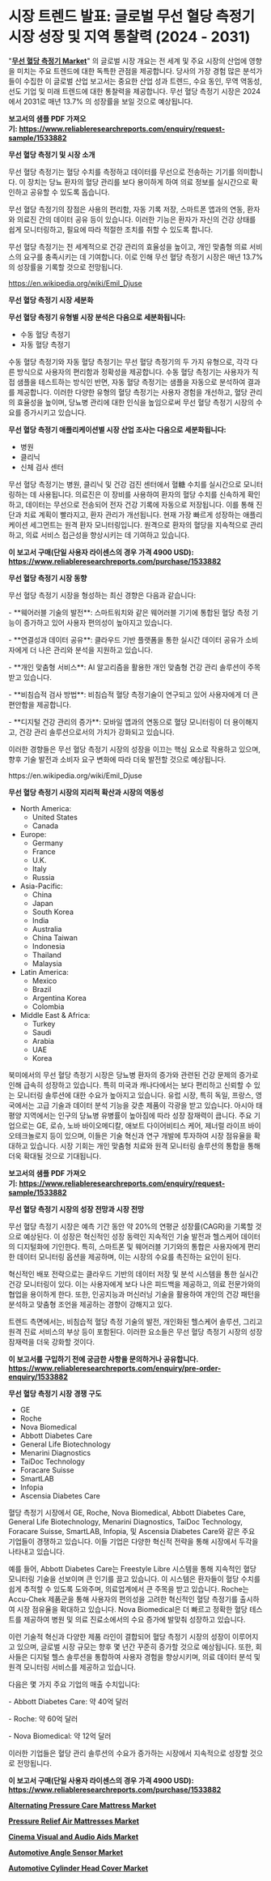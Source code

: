 <p><h1>시장 트렌드 발표: 글로벌 무선 혈당 측정기 시장 성장 및 지역 통찰력 (2024 - 2031)</h1></p><p>"<strong><a href="https://www.reliableresearchreports.com/wireless-blood-glucose-meter-r1533882?utm_campaign=106&utm_medium=7&utm_source=Github&utm_content=ia&utm_term=13102024&utm_id=wireless-blood-glucose-meter">무선 혈당 측정기 Market</a></strong>" 의 글로벌 시장 개요는 전 세계 및 주요 시장의 산업에 영향을 미치는 주요 트렌드에 대한 독특한 관점을 제공합니다. 당사의 가장 경험 많은 분석가들이 수집한 이 글로벌 산업 보고서는 중요한 산업 성과 트렌드, 수요 동인, 무역 역동성, 선도 기업 및 미래 트렌드에 대한 통찰력을 제공합니다. 무선 혈당 측정기 시장은 2024에서 2031로 매년 13.7% 의 성장률을 보일 것으로 예상됩니다.</p>
<p><strong>보고서의 샘플 PDF 가져오기:&nbsp;<a href="https://www.reliableresearchreports.com/enquiry/request-sample/1533882?utm_campaign=106&utm_medium=7&utm_source=Github&utm_content=ia&utm_term=13102024&utm_id=wireless-blood-glucose-meter">https://www.reliableresearchreports.com/enquiry/request-sample/1533882</a></strong></p>
<p><strong>무선 혈당 측정기 및 시장 소개</strong></p>
<p><p>무선 혈당 측정기는 혈당 수치를 측정하고 데이터를 무선으로 전송하는 기기를 의미합니다. 이 장치는 당뇨 환자의 혈당 관리를 보다 용이하게 하여 의료 정보를 실시간으로 확인하고 공유할 수 있도록 돕습니다. </p><p>무선 혈당 측정기의 장점은 사용의 편리함, 자동 기록 저장, 스마트폰 앱과의 연동, 환자와 의료진 간의 데이터 공유 등이 있습니다. 이러한 기능은 환자가 자신의 건강 상태를 쉽게 모니터링하고, 필요에 따라 적절한 조치를 취할 수 있도록 합니다. </p><p>무선 혈당 측정기는 전 세계적으로 건강 관리의 효율성을 높이고, 개인 맞춤형 의료 서비스의 요구를 충족시키는 데 기여합니다. 이로 인해 무선 혈당 측정기 시장은 매년 13.7%의 성장률을 기록할 것으로 전망됩니다.</p></p>
<p><a href="https://en.wikipedia.org/wiki/Emil_Djuse?utm_campaign=106&utm_medium=7&utm_source=Github&utm_content=ia&utm_term=13102024&utm_id=wireless-blood-glucose-meter">https://en.wikipedia.org/wiki/Emil_Djuse</a></p>
<p><strong>무선 혈당 측정기 시장 세분화</strong></p>
<p><strong>무선 혈당 측정기 유형별 시장 분석은 다음으로 세분화됩니다:</strong></p>
<p><ul><li>수동 혈당 측정기</li><li>자동 혈당 측정기</li></ul></p>
<p><p>수동 혈당 측정기와 자동 혈당 측정기는 무선 혈당 측정기의 두 가지 유형으로, 각각 다른 방식으로 사용자의 편리함과 정확성을 제공합니다. 수동 혈당 측정기는 사용자가 직접 샘플을 테스트하는 방식인 반면, 자동 혈당 측정기는 샘플을 자동으로 분석하여 결과를 제공합니다. 이러한 다양한 유형의 혈당 측정기는 사용자 경험을 개선하고, 혈당 관리의 효율성을 높이며, 당뇨병 관리에 대한 인식을 높임으로써 무선 혈당 측정기 시장의 수요를 증가시키고 있습니다.</p></p>
<p><strong>무선 혈당 측정기 애플리케이션별 시장 산업 조사는 다음으로 세분화됩니다:</strong></p>
<p><ul><li>병원</li><li>클리닉</li><li>신체 검사 센터</li></ul></p>
<p><p>무선 혈당 측정기는 병원, 클리닉 및 건강 검진 센터에서 혈糖 수치를 실시간으로 모니터링하는 데 사용됩니다. 의료진은 이 장비를 사용하여 환자의 혈당 수치를 신속하게 확인하고, 데이터는 무선으로 전송되어 전자 건강 기록에 자동으로 저장됩니다. 이를 통해 진단과 치료 계획이 빨라지고, 환자 관리가 개선됩니다. 현재 가장 빠르게 성장하는 애플리케이션 세그먼트는 원격 환자 모니터링입니다. 원격으로 환자의 혈당을 지속적으로 관리하고, 의료 서비스 접근성을 향상시키는 데 기여하고 있습니다.</p></p>
<p><strong>이 보고서 구매(단일 사용자 라이센스의 경우 가격 4900 USD): <a href="https://www.reliableresearchreports.com/purchase/1533882?utm_campaign=106&utm_medium=7&utm_source=Github&utm_content=ia&utm_term=13102024&utm_id=wireless-blood-glucose-meter">https://www.reliableresearchreports.com/purchase/1533882</a></strong></p>
<p><strong>무선 혈당 측정기 시장 동향</strong></p>
<p><p>무선 혈당 측정기 시장을 형성하는 최신 경향은 다음과 같습니다:</p><p>- **웨어러블 기술의 발전**: 스마트워치와 같은 웨어러블 기기에 통합된 혈당 측정 기능이 증가하고 있어 사용자 편의성이 높아지고 있습니다.</p><p>- **연결성과 데이터 공유**: 클라우드 기반 플랫폼을 통한 실시간 데이터 공유가 소비자에게 더 나은 관리와 분석을 지원하고 있습니다.</p><p>- **개인 맞춤형 서비스**: AI 알고리즘을 활용한 개인 맞춤형 건강 관리 솔루션이 주목받고 있습니다.</p><p>- **비침습적 검사 방법**: 비침습적 혈당 측정기술이 연구되고 있어 사용자에게 더 큰 편안함을 제공합니다.</p><p>- **디지털 건강 관리의 증가**: 모바일 앱과의 연동으로 혈당 모니터링이 더 용이해지고, 건강 관리 솔루션으로서의 가치가 강화되고 있습니다.</p><p>이러한 경향들은 무선 혈당 측정기 시장의 성장을 이끄는 핵심 요소로 작용하고 있으며, 향후 기술 발전과 소비자 요구 변화에 따라 더욱 발전할 것으로 예상됩니다.</p></p>
<p>https://en.wikipedia.org/wiki/Emil_Djuse</p>
<p><strong>무선 혈당 측정기 시장의 지리적 확산과 시장의 역동성</strong></p>
<p><ul>
    <li>
        North America:
        <ul>
            <li>United States</li>
            <li>Canada</li>
        </ul>
    </li>
    <li>
        Europe:
        <ul>
            <li>Germany</li>
            <li>France</li>
            <li>U.K.</li>
            <li>Italy</li>
            <li>Russia</li>
        </ul>
    </li>
    <li>
        Asia-Pacific:
        <ul>
            <li>China</li>
            <li>Japan</li>
            <li>South Korea</li>
            <li>India</li>
            <li>Australia</li>
            <li>China Taiwan</li>
            <li>Indonesia</li>
            <li>Thailand</li>
            <li>Malaysia</li>
        </ul>
    </li>
    <li>
        Latin America:
        <ul>
            <li>Mexico</li>
            <li>Brazil</li>
            <li>Argentina Korea</li>
            <li>Colombia</li>
        </ul>
    </li>
    <li>
        Middle East & Africa:
        <ul>
            <li>Turkey</li>
            <li>Saudi</li>
            <li>Arabia</li>
            <li>UAE</li>
            <li>Korea</li>
        </ul>
    </li>
    </ul></p>
<p><p>북미에서의 무선 혈당 측정기 시장은 당뇨병 환자의 증가와 관련된 건강 문제의 증가로 인해 급속히 성장하고 있습니다. 특히 미국과 캐나다에서는 보다 편리하고 신뢰할 수 있는 모니터링 솔루션에 대한 수요가 높아지고 있습니다. 유럽 시장, 특히 독일, 프랑스, 영국에서는 고급 기술과 데이터 분석 기능을 갖춘 제품이 각광을 받고 있습니다. 아시아 태평양 지역에서는 인구의 당뇨병 유병률이 높아짐에 따라 성장 잠재력이 큽니다. 주요 기업으로는 GE, 로슈, 노바 바이오메디칼, 애보트 다이어비티스 케어, 제너럴 라이프 바이오테크놀로지 등이 있으며, 이들은 기술 혁신과 연구 개발에 투자하여 시장 점유율을 확대하고 있습니다. 시장 기회는 개인 맞춤형 치료와 원격 모니터링 솔루션의 통합을 통해 더욱 확대될 것으로 기대됩니다.</p></p>
<p><strong>보고서의 샘플 PDF 가져오기:&nbsp;<a href="https://www.reliableresearchreports.com/enquiry/request-sample/1533882?utm_campaign=106&utm_medium=7&utm_source=Github&utm_content=ia&utm_term=13102024&utm_id=wireless-blood-glucose-meter">https://www.reliableresearchreports.com/enquiry/request-sample/1533882</a></strong></p>
<p><strong>무선 혈당 측정기 시장의 성장 전망과 시장 전망</strong></p>
<p><p>무선 혈당 측정기 시장은 예측 기간 동안 약 20%의 연평균 성장률(CAGR)을 기록할 것으로 예상된다. 이 성장은 혁신적인 성장 동력인 지속적인 기술 발전과 헬스케어 데이터의 디지털화에 기인한다. 특히, 스마트폰 및 웨어러블 기기와의 통합은 사용자에게 편리한 데이터 모니터링 옵션을 제공하며, 이는 시장의 수요를 촉진하는 요인이 된다.</p><p>혁신적인 배포 전략으로는 클라우드 기반의 데이터 저장 및 분석 시스템을 통한 실시간 건강 모니터링이 있다. 이는 사용자에게 보다 나은 피드백을 제공하고, 의료 전문가와의 협업을 용이하게 한다. 또한, 인공지능과 머신러닝 기술을 활용하여 개인의 건강 패턴을 분석하고 맞춤형 조언을 제공하는 경향이 강해지고 있다.</p><p>트렌드 측면에서는, 비침습적 혈당 측정 기술의 발전, 개인화된 헬스케어 솔루션, 그리고 원격 진료 서비스의 부상 등이 포함된다. 이러한 요소들은 무선 혈당 측정기 시장의 성장 잠재력을 더욱 강화할 것이다.</p></p>
<p><strong>이 보고서를 구입하기 전에 궁금한 사항을 문의하거나 공유합니다. <a href="https://www.reliableresearchreports.com/enquiry/pre-order-enquiry/1533882?utm_campaign=106&utm_medium=7&utm_source=Github&utm_content=ia&utm_term=13102024&utm_id=wireless-blood-glucose-meter">https://www.reliableresearchreports.com/enquiry/pre-order-enquiry/1533882</a></strong></p>
<p><strong>무선 혈당 측정기 시장 경쟁 구도</strong></p>
<p><ul><li>GE</li><li>Roche</li><li>Nova Biomedical</li><li>Abbott Diabetes Care</li><li>General Life Biotechnology</li><li>Menarini Diagnostics</li><li>TaiDoc Technology</li><li>Foracare Suisse</li><li>SmartLAB</li><li>Infopia</li><li>Ascensia Diabetes Care</li></ul></p>
<p><p>혈당 측정기 시장에서 GE, Roche, Nova Biomedical, Abbott Diabetes Care, General Life Biotechnology, Menarini Diagnostics, TaiDoc Technology, Foracare Suisse, SmartLAB, Infopia, 및 Ascensia Diabetes Care와 같은 주요 기업들이 경쟁하고 있습니다. 이들 기업은 다양한 혁신적 전략을 통해 시장에서 두각을 나타내고 있습니다.</p><p>예를 들어, Abbott Diabetes Care는 Freestyle Libre 시스템을 통해 지속적인 혈당 모니터링 기술을 선보이며 큰 인기를 끌고 있습니다. 이 시스템은 환자들이 혈당 수치를 쉽게 추적할 수 있도록 도와주며, 의료업계에서 큰 주목을 받고 있습니다. Roche는 Accu-Chek 제품군을 통해 사용자의 편의성을 고려한 혁신적인 혈당 측정기를 출시하여 시장 점유율을 확대하고 있습니다. Nova Biomedical은 더 빠르고 정확한 혈당 테스트를 제공하여 병원 및 의료 진료소에서의 수요 증가에 발맞춰 성장하고 있습니다.</p><p>이런 기술적 혁신과 다양한 제품 라인이 결합되어 혈당 측정기 시장의 성장이 이루어지고 있으며, 글로벌 시장 규모는 향후 몇 년간 꾸준히 증가할 것으로 예상됩니다. 또한, 회사들은 디지털 헬스 솔루션을 통합하여 사용자 경험을 향상시키며, 의료 데이터 분석 및 원격 모니터링 서비스를 제공하고 있습니다.</p><p>다음은 몇 가지 주요 기업의 매출 수치입니다:</p><p>- Abbott Diabetes Care: 약 40억 달러</p><p>- Roche: 약 60억 달러</p><p>- Nova Biomedical: 약 12억 달러</p><p>이러한 기업들은 혈당 관리 솔루션의 수요가 증가하는 시장에서 지속적으로 성장할 것으로 전망됩니다.</p></p>
<p><strong>이 보고서 구매(단일 사용자 라이센스의 경우 가격 4900 USD): <a href="https://www.reliableresearchreports.com/purchase/1533882?utm_campaign=106&utm_medium=7&utm_source=Github&utm_content=ia&utm_term=13102024&utm_id=wireless-blood-glucose-meter">https://www.reliableresearchreports.com/purchase/1533882</a></strong></p>
<p><strong><p><a href="https://www.linkedin.com/pulse/alternating-pressure-care-mattress-market-overview-regional-oe1oe?utm_campaign=106&utm_medium=7&utm_source=Github&utm_content=ia&utm_term=13102024&utm_id=wireless-blood-glucose-meter">Alternating Pressure Care Mattress Market</a></p><p><a href="https://www.linkedin.com/pulse/global-pressure-relief-air-mattresses-industry-research-report-m0zpe?utm_campaign=106&utm_medium=7&utm_source=Github&utm_content=ia&utm_term=13102024&utm_id=wireless-blood-glucose-meter">Pressure Relief Air Mattresses Market</a></p><p><a href="https://www.linkedin.com/pulse/deep-dive-cinema-visual-audio-aids-market-itstrends-segmentation-jw1te?utm_campaign=106&utm_medium=7&utm_source=Github&utm_content=ia&utm_term=13102024&utm_id=wireless-blood-glucose-meter">Cinema Visual and Audio Aids Market</a></p><p><a href="https://github.com/RoseBoyd475/Market-Research-Report-List-1/blob/main/automotive-angle-sensor-market.md?utm_campaign=106&utm_medium=7&utm_source=Github&utm_content=ia&utm_term=13102024&utm_id=wireless-blood-glucose-meter">Automotive Angle Sensor Market</a></p><p><a href="https://github.com/JamesCox407/Market-Research-Report-List-1/blob/main/automotive-cylinder-head-cover-market.md?utm_campaign=106&utm_medium=7&utm_source=Github&utm_content=ia&utm_term=13102024&utm_id=wireless-blood-glucose-meter">Automotive Cylinder Head Cover Market</a></p></strong></p>
<p></p>